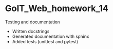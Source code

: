 # GoIT_Web_homework_14
Testing and documentation

- Written docstrings
- Generated documentation with sphinx
- Added tests (unittest and pytest)
